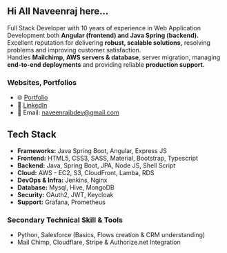 ## Hi All Naveenraj here...

Full Stack Developer with 10 years of experience in Web Application Development both **Angular (frontend) and Java Spring (backend).** Excellent reputation for delivering **robust, scalable solutions,**
resolving problems and improving customer satisfaction.  
Handles **Mailchimp, AWS servers & database**, server migration, managing **end-to-end deployments** and providing reliable **production support.**


### Websites, Portfolios
- 🌐 [Portfolio](https://naveenraj93.github.io)  
- 💼 [LinkedIn](https://www.linkedin.com/in/naveenraj-balasubramanian-470342128/)  
- 📧 Email: naveenrajbdev@gmail.com

## Tech Stack
- **Frameworks:** Java Spring Boot, Angular, Express JS  
- **Frontend:** HTML5, CSS3, SASS, Material, Bootstrap, Typescript  
- **Backend:** Java, Spring Boot, JPA, Node JS, Shell Script  
- **Cloud:** AWS - EC2, S3, CloudFront, Lamba, RDS  
- **DevOps & Infra:** Jenkins, Nginx  
- **Database:** Mysql, Hive, MongoDB  
- **Security:** OAuth2, JWT, Keycloak  
- **Support:** Grafana, Prometheus  

### Secondary Technical Skill & Tools
- Python, Salesforce (Basics, Flows creation & CRM understanding)  
- Mail Chimp, Cloudflare, Stripe & Authorize.net Integration  

<!--
**naveenraj93/naveenraj93** is a ✨ _special_ ✨ repository because its `README.md` (this file) appears on your GitHub profile.

Here are some ideas to get you started:

- 🔭 I’m currently working on ...
- 🌱 I’m currently learning ...
- 👯 I’m looking to collaborate on ...
- 🤔 I’m looking for help with ...
- 💬 Ask me about ...
- 📫 How to reach me: ...
- 😄 Pronouns: ...
- ⚡ Fun fact: ...
-->
